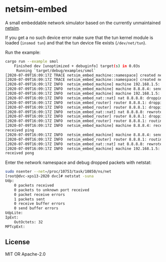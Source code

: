 # netsim-embed
A small embeddable network simulator based on the currently unmaintained [netsim][netsim].

If you get a no such device error make sure that the tun kernel module is loaded (`insmod tun`) and
that the tun device file exists (`/dev/net/tun`).

Run the example:

```sh
cargo run --example smol
    Finished dev [unoptimized + debuginfo] target(s) in 0.03s
     Running `target/debug/examples/smol`
[2020-07-09T16:09:17Z TRACE netsim_embed_machine::namespace] created network namespace: /proc/10753/task/10850/ns/net
[2020-07-09T16:09:17Z TRACE netsim_embed_machine::namespace] created network namespace: /proc/10753/task/10849/ns/net
[2020-07-09T16:09:17Z INFO  netsim_embed_machine] machine 192.168.1.5: sending packet
[2020-07-09T16:09:17Z INFO  netsim_embed_machine] machine 8.8.8.4: sending packet
[2020-07-09T16:09:17Z INFO  netsim_embed_machine] machine 192.168.1.5: sending packet
[2020-07-09T16:09:17Z INFO  netsim_embed_nat::nat] nat 8.8.8.8: dropping invalid outbound packet
[2020-07-09T16:09:17Z INFO  netsim_embed_router] router 8.8.8.1: dropping unroutable packet to 71.23.170.98
[2020-07-09T16:09:17Z INFO  netsim_embed_router] router 8.8.8.1: dropping unroutable packet to 71.23.170.98
[2020-07-09T16:09:17Z INFO  netsim_embed_nat::nat] nat 8.8.8.8: rewrote packet source address: 192.168.1.5:33542 => 8.8.8.8:49152
[2020-07-09T16:09:17Z INFO  netsim_embed_router] router 8.8.8.1: dropping unroutable packet to 8.8.8.4
[2020-07-09T16:09:17Z INFO  netsim_embed_router] router 8.8.8.1: routing packet on route Ipv4Route { dest: 8.8.8.4/32, gateway: None }
[2020-07-09T16:09:17Z INFO  netsim_embed_machine] machine 8.8.8.4: received packet
received ping
[2020-07-09T16:09:17Z INFO  netsim_embed_machine] machine 8.8.8.4: sending packet
[2020-07-09T16:09:17Z INFO  netsim_embed_router] router 8.8.8.1: routing packet on route Ipv4Route { dest: 8.8.8.8/32, gateway: None }
[2020-07-09T16:09:17Z INFO  netsim_embed_nat::nat] nat 8.8.8.8: rewrote destination of inbound packet 8.8.8.8:49152 => 192.168.1.5:33542.
[2020-07-09T16:09:17Z INFO  netsim_embed_machine] machine 192.168.1.5: received packet
received pong
```

Enter the network namespace and debug dropped packets with netstat:

```sh
sudo nsenter --net=/proc/10753/task/10850/ns/net
[root@dvc-xps13-2020 dvc]# netstat -suna
Udp:
    0 packets received
    0 packets to unknown port received
    0 packet receive errors
    1 packets sent
    0 receive buffer errors
    0 send buffer errors
UdpLite:
IpExt:
    OutOctets: 32
MPTcpExt:
```

## License
MIT OR Apache-2.0

[netsim]: https://github.com/canndrew/netsim
